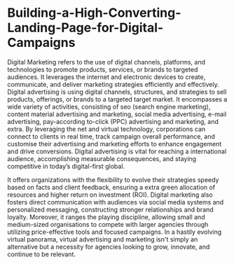 # Building-a-High-Converting-Landing-Page-for-Digital-Campaigns
 Digital Marketing refers to the use of digital channels, platforms, and technologies to promote products, services, or brands to targeted audiences. It leverages the internet and electronic devices to create, communicate, and deliver marketing strategies efficiently and effectively. 
Digital advertising is using digital channels, structures, and strategies to sell products, offerings, or brands to a targeted target market. It encompasses a wide variety of activities, consisting of seo (search engine marketing), content material advertising and marketing, social media advertising, e-mail advertising, pay-according to-click (PPC) advertising and marketing, and extra. By leveraging the net and virtual technology, corporations can connect to clients in real time, track campaign overall performance, and customise their advertising and marketing efforts to enhance engagement and drive conversions. Digital advertising is vital for reaching a international audience, accomplishing measurable consequences, and staying competitive in today’s digital-first global.

It offers organizations with the flexibility to evolve their strategies speedy based on facts and client feedback, ensuring a extra green allocation of resources and higher return on investment (ROI). Digital marketing also fosters direct communication with audiences via social media systems and personalized messaging, constructing stronger relationships and brand loyalty. Moreover, it ranges the playing discipline, allowing small and medium-sized organisations to compete with larger agencies through utilizing price-effective tools and focused campaigns. In a hastily evolving virtual panorama, virtual advertising and marketing isn't simply an alternative but a necessity for agencies looking to grow, innovate, and continue to be relevant.
